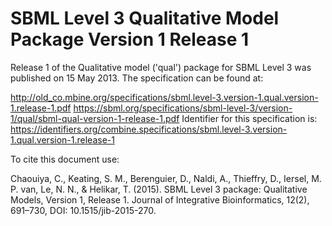 # SBML Level 3 Qualitative Model Package Version 1 Release 1
Release 1 of the Qualitative model ('qual') package for SBML Level 3 was published on 15 May 2013. The specification can be found at:

http://old_co.mbine.org/specifications/sbml.level-3.version-1.qual.version-1.release-1.pdf
https://sbml.org/specifications/sbml-level-3/version-1/qual/sbml-qual-version-1-release-1.pdf
Identifier for this specification is: https://identifiers.org/combine.specifications/sbml.level-3.version-1.qual.version-1.release-1

To cite this document use:

Chaouiya, C., Keating, S. M., Berenguier, D., Naldi, A., Thieffry, D., Iersel, M. P. van, Le, N. N., & Helikar, T. (2015). SBML Level 3 package: Qualitative Models, Version 1, Release 1. Journal of Integrative Bioinformatics, 12(2), 691–730, DOI: 10.1515/jib-2015-270.